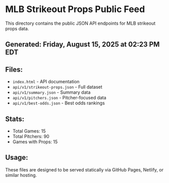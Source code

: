 # MLB Strikeout Props Public Feed

This directory contains the public JSON API endpoints for MLB strikeout props data.

## Generated: Friday, August 15, 2025 at 02:23 PM EDT

## Files:
- `index.html` - API documentation
- `api/v1/strikeout-props.json` - Full dataset
- `api/v1/summary.json` - Summary data
- `api/v1/pitchers.json` - Pitcher-focused data  
- `api/v1/best-odds.json` - Best odds rankings

## Stats:
- Total Games: 15
- Total Pitchers: 90
- Games with Props: 15

## Usage:
These files are designed to be served statically via GitHub Pages, Netlify, or similar hosting.
